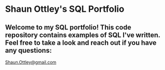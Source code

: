 # Shaun Ottley's SQL Portfolio

## Welcome to my SQL portfolio! This code repository contains examples of SQL I've written. Feel free to take a look and reach out if you have any questions:
Shaun.Ottley@gmail.com
